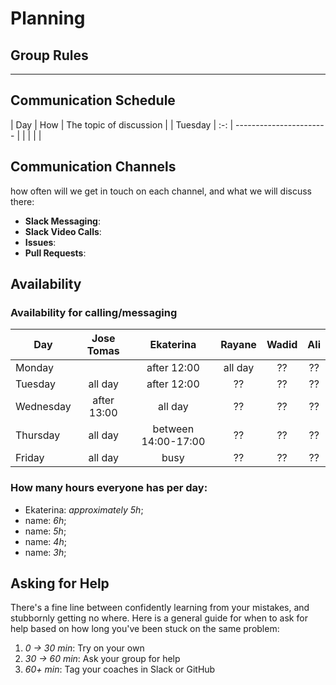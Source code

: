 # Planning

## Group Rules

---

## Communication Schedule

| Day | How | The topic of discussion |
| Tuesday | :-: | ----------------------- |
|     |     |                         |

## Communication Channels

how often will we get in touch on each channel, and what we will discuss there:

- **Slack Messaging**:
- **Slack Video Calls**:
- **Issues**:
- **Pull Requests**:

## Availability

### Availability for calling/messaging

| Day       |    Jose Tomas    |    Ekaterina     |    Rayane     |    Wadid     |        Ali         |
| --------- | :---------: | :---------: | :---------: | :---------: | :-----------------: |
| Monday    |  | after 12:00 | all day |   ??   | ?? |
| Tuesday   |   all day   | after 12:00 | ?? |   ??   |     ??     |
| Wednesday | after 13:00 | all day | ?? | ?? |    ??     |
| Thursday  |   all day   | between 14:00-17:00 |   ??    |   ??   | ?? |
| Friday    |   all day   |   busy   |    ??    |   ??   |     ??     |

### How many hours everyone has per day:

- Ekaterina: _approximately 5h_;
- name: _6h_;
- name: _5h_;
- name: _4h_;
- name: _3h_;

## Asking for Help

There's a fine line between confidently learning from your mistakes, and stubbornly getting no where. Here is a general guide for when to ask for help based on how long you've been stuck on the same problem:

1. _0 -> 30 min_: Try on your own
2. _30 -> 60 min_: Ask your group for help
3. _60+ min_: Tag your coaches in Slack or GitHub
